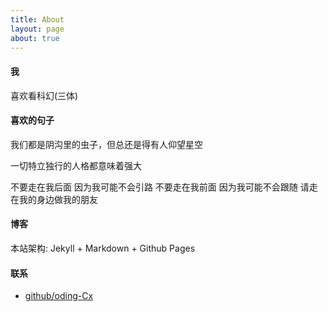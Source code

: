 ```yaml
---
title: About
layout: page
about: true
---
```


#### 我

喜欢看科幻(三体)

#### 喜欢的句子

我们都是阴沟里的虫子，但总还是得有人仰望星空 

一切特立独行的人格都意味着强大

不要走在我后面 因为我可能不会引路 不要走在我前面 因为我可能不会跟随 请走在我的身边做我的朋友


#### 博客

本站架构: Jekyll + Markdown + Github Pages

#### 联系

+ [github/oding-Cx](https://github.com/oding-Cx)

